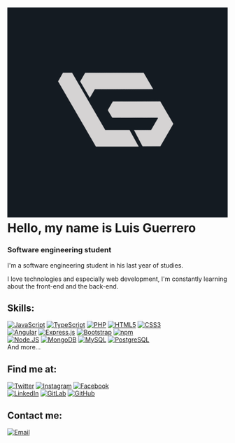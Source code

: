 # ![varsdev](https://raw.githubusercontent.com/varsdev/varsdev/master/varsdev_logo.png)Hello, my name is Luis Guerrero
### Software engineering student

I'm a software engineering student in his last year of studies.

I love technologies and especially web development, I'm constantly learning about the front-end and the back-end.

## Skills:

[![JavaScript](https://img.shields.io/badge/JavaScript-F7DF1E?style=for-the-badge&logo=javascript&logoColor=black)]()
[![TypeScript](https://img.shields.io/badge/TypeScript-007ACC?style=for-the-badge&logo=typescript&logoColor=white)]()
[![PHP](https://img.shields.io/badge/PHP-777BB4?style=for-the-badge&logo=php&logoColor=white)]()
[![HTML5](https://img.shields.io/badge/HTML5-E34F26?style=for-the-badge&logo=html5&logoColor=white)]()
[![CSS3](https://img.shields.io/badge/CSS3-1572B6?style=for-the-badge&logo=css3&logoColor=white)]()
</br>
[![Angular](https://img.shields.io/badge/Angular-DD0031?style=for-the-badge&logo=angular&logoColor=white)]()
[![Express.js](https://img.shields.io/badge/Express.js-404D59?style=for-the-badge)]()
[![Bootstrap](https://img.shields.io/badge/Bootstrap-563D7C?style=for-the-badge&logo=bootstrap&logoColor=white)]()
[![npm](https://img.shields.io/badge/npm-D83B01?style=for-the-badge&logo=npme&logoColor=white)]()
</br>
[![Node.JS](https://img.shields.io/badge/Node.js-43853D?style=for-the-badge&logo=node.js&logoColor=white)]()
[![MongoDB](https://img.shields.io/badge/MongoDB-4EA94B?style=for-the-badge&logo=mongodb&logoColor=white)]()
[![MySQL](https://img.shields.io/badge/MySQL-1F5076?style=for-the-badge&logo=mysql&logoColor=white)]()
[![PostgreSQL](https://img.shields.io/badge/PostgreSQL-316192?style=for-the-badge&logo=postgresql&logoColor=white)]()
</br>
And more...

## Find me at:

[![Twitter](https://img.shields.io/badge/Twitter-@varsdev-1DA1F2?style=for-the-badge&logo=twitter&logoColor=white&labelColor=101010)](https://twitter.com/varsdev)
[![Instagram](https://img.shields.io/badge/Instagram-@varsdev-E4405F?style=for-the-badge&logo=instagram&logoColor=white&labelColor=101010)](https://instagram.com/varsdev)
[![Facebook](https://img.shields.io/badge/Facebook-@lvrascr-1877F2?style=for-the-badge&logo=facebook&logoColor=white&labelColor=101010)](https://facebook.com/lvrascr)
</br>
[![LinkedIn](https://img.shields.io/badge/LinkedIn-Luis_Guerrero-0077B5?style=for-the-badge&logo=linkedin&logoColor=white&labelColor=101010)](https://www.linkedin.com/in/varsdev)
[![GitLab](https://img.shields.io/badge/GitLab-varsdev-330F63?style=for-the-badge&logo=gitlab&logoColor=white&labelColor=101010)](https://gitlab.com/varsdev)
[![GitHub](https://img.shields.io/badge/GitHub-varsdev-100000?style=for-the-badge&logo=github&logoColor=white&labelColor=101010)](https://github.com/varsdev)

## Contact me:

[![Email](https://img.shields.io/badge/lguerrero92@live.com-personal_email-15629E?style=for-the-badge&logo=gmail&logoColor=white&labelColor=101010)](mailto:lguerrero92@live.com)
